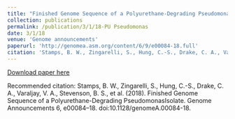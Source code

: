 ```yaml
---
title: "Finished Genome Sequence of a Polyurethane-Degrading Pseudomonas Isolate"
collection: publications
permalink: /publication/3/1/18-PU Pseudomonas
date: 3/1/18
venue: 'Genome announcements'
paperurl: 'http://genomea.asm.org/content/6/9/e00084-18.full'
citation: 'Stamps, B. W., Zingarelli, S., Hung, C.-S., Drake, C. A., Varaljay, V. A., Stevenson, B. S., et al. (2018). Finished Genome Sequence of a Polyurethane-Degrading PseudomonasIsolate. Genome Announcements 6, e00084–18. doi:10.1128/genomeA.00084-18.'
---
```


<a href='http://genomea.asm.org/content/6/9/e00084-18.full'>Download paper here</a>

Recommended citation: Stamps, B. W., Zingarelli, S., Hung, C.-S., Drake, C. A., Varaljay, V. A., Stevenson, B. S., et al. (2018). Finished Genome Sequence of a Polyurethane-Degrading PseudomonasIsolate. Genome Announcements 6, e00084–18. doi:10.1128/genomeA.00084-18.